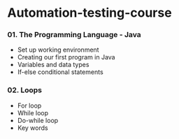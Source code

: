 # Automation-testing-course

### 01. The Programming Language - Java
- Set up working environment 
- Creating our first program in Java
- Variables and data types
- If-else conditional statements

### 02. Loops
- For loop
- While loop
- Do-while loop
- Key words